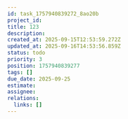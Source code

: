 ```yaml
---
id: task_1757940839272_8ao20b
project_id: 
title: 123
description: 
created_at: 2025-09-15T12:53:59.272Z
updated_at: 2025-09-16T14:53:56.859Z
status: todo
priority: 3
position: 1757940839277
tags: []
due_date: 2025-09-25
estimate: 
assignee: 
relations:
  links: []
---
```












